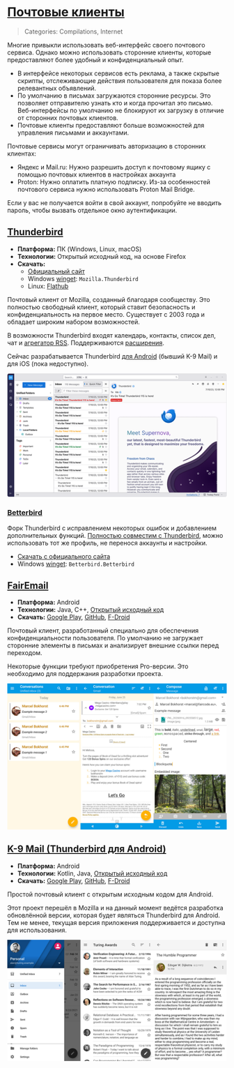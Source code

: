 # [Почтовые клиенты](#email-clients)
> Categories: Compilations, Internet

Многие привыкли использовать веб-интерфейс своего почтового сервиса. Однако
можно использовать сторонние клиенты, которые предоставляют более удобный и
конфиденциальный опыт.

- В интерфейсе некоторых сервисов есть реклама, а также скрытые скрипты,
отслеживающие действия пользователя для показа более релевантных объявлений.
- По умолчанию в письмах загружаются сторонние ресурсы. Это позволяет
отправителю узнать кто и когда прочитал это письмо. Веб-интерфейсы по умолчанию
не блокируют их загрузку в отличие от сторонних почтовых клиентов.
- Почтовые клиенты предоставляют больше возможностей для управления письмами
и аккаунтами.

Почтовые сервисы могут ограничивать авторизацию в сторонних клиентах:

- Яндекс и Mail.ru: Нужно разрешить доступ к почтовому ящику с помощью почтовых
клиентов в настройках аккаунта
- Proton: Нужно оплатить платную подписку. Из-за особенностей почтового сервиса
нужно использовать Proton Mail Bridge.

Если у вас не получается войти в свой аккаунт, попробуйте не вводить пароль,
чтобы вызвать отдельное окно аутентификации.

## [Thunderbird](#thunderbird)

- **Платформа:** ПК (Windows, Linux, macOS)
- **Технологии:** Открытый исходный код, на основе Firefox
- **Скачать:**
    - [Официальный сайт](https://www.thunderbird.net)
    - Windows [winget](/wiki/winget): `Mozilla.Thunderbird`
    - Linux: [Flathub](https://flathub.org/apps/org.mozilla.Thunderbird)

Почтовый клиент от Mozilla, созданный благодаря сообществу. Это полностью
свободный клиент, который ставит безопасность и конфиденциальность на первое
место. Существует с 2003 года и обладает широким набором возможностей.

В возможности Thunderbird входят календарь, контакты, список дел, чат и
[агрегатор RSS](/wiki/rss#thunderbird). Поддерживаются
[расширения](https://addons.thunderbird.net).

Сейчас разрабатывается Thunderbird [для Android](#thunderbird-android) (бывший
K-9 Mail) и для iOS (пока недоступно).

![Скриншот Thunderbird для ПК](/media/email_thunderbird.png)

### [Betterbird](#betterbird)

Форк Thunderbird с исправлением некоторых ошибок и добавлением дополнительных
функций.
[Полностью совместим с Thunderbird](https://betterbird.eu/support/index.html#switch-tb-bb),
можно использовать тот же профиль, не перенося аккаунты и настройки.

- [Скачать с официального сайта](https://betterbird.eu/downloads/index.php)
- Windows [winget](/wiki/winget): `Betterbird.Betterbird`

## [FairEmail](#fairemail)

- **Платформа:** Android
- **Технологии:** Java, C++,
[Открытый исходный код](https://github.com/M66B/FairEmail)
- **Скачать:**
[Google Play](https://play.google.com/store/apps/details?id=eu.faircode.email),
[GitHub](https://github.com/M66B/FairEmail/releases),
[F-Droid](https://f-droid.org/en/packages/eu.faircode.email)

Почтовый клиент, разработанный специально для обеспечения конфиденциальности
пользователя. По умолчанию не загружает сторонние элементы в письмах и
анализирует внешние ссылки перед переходом.

Некоторые функции требуют приобретения Pro-версии. Это необходимо для
поддержания разработки проекта.

![Скриншот FairEmail](/media/email_fairemail.jpg)

## [K-9 Mail (Thunderbird для Android)](#thunderbird-android)

- **Платформа:** Android
- **Технологии:** Kotlin, Java,
[Открытый исходный код](https://github.com/thunderbird/thunderbird-android)
- **Скачать:**
[Google Play](https://play.google.com/store/apps/details?id=com.fsck.k9),
[GitHub](https://github.com/thunderbird/thunderbird-android/releases),
[F-Droid](https://f-droid.org/repository/browse/?fdid=com.fsck.k9)

Простой почтовый клиент с открытым исходным кодом для Android.

Этот проект перешёл в Mozilla и на данный момент ведётся разработка обновлённой
версии, которая будет являться Thunderbird для Android. Тем не менее, текущая
версия приложения поддерживается и доступна для использования.

![Скриншот K-9 Mail](/media/email_k9mail.jpg)
